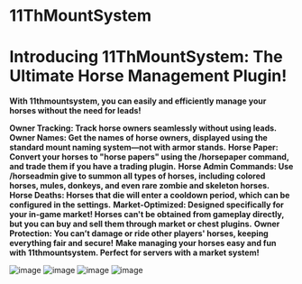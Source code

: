 # 11ThMountSystem

# Introducing 11ThMountSystem: The Ultimate Horse Management Plugin!

**With 11thmountsystem, you can easily and efficiently manage your horses without the need for leads!**

**Owner Tracking: Track horse owners seamlessly without using leads.**
**Owner Names: Get the names of horse owners, displayed using the standard mount naming system—not with armor stands.**
**Horse Paper: Convert your horses to "horse papers" using the /horsepaper command, and trade them if you have a trading plugin.**
**Horse Admin Commands: Use /horseadmin give to summon all types of horses, including colored horses, mules, donkeys, and even rare zombie and skeleton horses.**
**Horse Deaths: Horses that die will enter a cooldown period, which can be configured in the settings.**
**Market-Optimized: Designed specifically for your in-game market! Horses can't be obtained from gameplay directly, but you can buy and sell them through market or chest plugins.**
**Owner Protection: You can’t damage or ride other players' horses, keeping everything fair and secure!**
**Make managing your horses easy and fun with 11thmountsystem. Perfect for servers with a market system!**

![image](https://github.com/user-attachments/assets/b1c507f7-87b7-4fb2-bf07-861324f71a77)
![image](https://github.com/user-attachments/assets/a868f3f2-2ae3-4f27-bc50-cfb75f19fe2e)
![image](https://github.com/user-attachments/assets/f05e1ba8-6200-4461-89f8-5b53b6b5035d)
![image](https://github.com/user-attachments/assets/f88cb38d-58c4-48ab-9845-844e347a9450)
